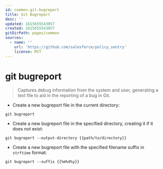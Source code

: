 ```yaml
---
id: common.git-bugreport
title: Git Bugreport
desc: ''
updated: 1615655543057
created: 1615655543057
gitDirPath: pages/common
sources:
  - name: ''
    url: 'https://github.com/salesforce/policy_sentry'
    license: MIT
---
```

# git bugreport

> Captures debug information from the system and user, generating a text file to aid in the reporting of a bug in Git.

- Create a new bugreport file in the current directory:

`git bugreport`

- Create a new bugreport file in the specified directory, creating it if it does not exist:

`git bugreport --output-directory {{path/to/directory}}`

- Create a new bugreport file with the specified filename suffix in `strftime` format:

`git bugreport --suffix {{%m%d%y}}`

